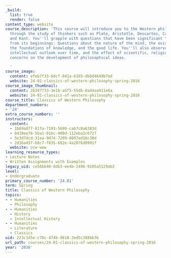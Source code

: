 ```yaml
---
_build:
  list: true
  render: false
content_type: website
course_description: 'This course will introduce you to the Western philosophical tradition
  through the study of thinkers such as Plato, Aristotle, Descartes, Cavendish, Hume,
  and Kant. You''ll grapple with questions that have been significant to philosophy
  from its beginnings: Questions about the nature of the mind, the existence of God,
  the foundations of knowledge, and the good life. You''ll also observe changes of
  intellectual outlook over time, and the effect of scientific, religious, and political
  concerns on the development of philosophical ideas.

  '
course_image:
  content: efeb7f33-6dcf-841a-6165-dbbd4649b7ed
  website: 24-01-classics-of-western-philosophy-spring-2016
course_image_thumbnail:
  content: 2b397733-3e1b-a5f5-55db-8a44aa911e6a
  website: 24-01-classics-of-western-philosophy-spring-2016
course_title: Classics of Western Philosophy
department_numbers:
- '24'
extra_course_numbers: ''
instructors:
  content:
  - 1b69a877-81fa-7193-5699-cab7c0a6383d
  - b438ee76-5ba1-01bc-400d-112eba2c6727
  - 5e3d7dcd-31ea-9d74-7209-0897ed16c30d
  - 2d16a457-68c7-f835-682e-4a2076d0991f
  website: ocw-www
learning_resource_types:
- Lecture Notes
- Written Assignments with Examples
legacy_uid: ce56bb40-ddb3-ee4b-2496-9105a5129ab2
level:
- Undergraduate
primary_course_number: '24.01'
term: Spring
title: Classics of Western Philosophy
topics:
- - Humanities
  - Philosophy
- - Humanities
  - History
  - Intellectual History
- - Humanities
  - Literature
  - Classics
uid: 223c1d5e-c78c-474b-9610-3ed5c388bb3b
url_path: courses/24-01-classics-of-western-philosophy-spring-2016
year: '2016'
---
```

